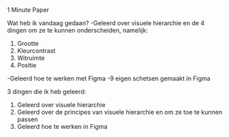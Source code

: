 1 Minute Paper

Wat heb ik vandaag gedaan? 
-Geleerd over visuele hierarchie en de 4 dingen om ze te kunnen onderscheiden, namelijk:

1. Grootte
2. Kleurcontrast
3. Witruimte
4. Positie

-Geleerd hoe te werken met Figma 
-9 eigen schetsen gemaakt in Figma

3 dingen die ik heb geleerd:

1. Geleerd over visuele hierarchie
2. Geleerd over de principes van visuele hierarchie en om ze toe te kunnen passen
3. Geleerd hoe te werken in Figma